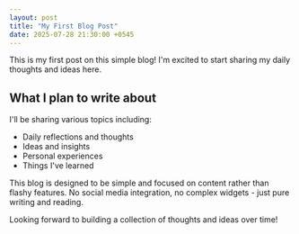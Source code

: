 ```yaml
---
layout: post
title: "My First Blog Post"
date: 2025-07-28 21:30:00 +0545
---
```


This is my first post on this simple blog! I'm excited to start sharing my daily thoughts and ideas here.

## What I plan to write about

I'll be sharing various topics including:

- Daily reflections and thoughts
- Ideas and insights
- Personal experiences
- Things I've learned

This blog is designed to be simple and focused on content rather than flashy features. No social media integration, no complex widgets - just pure writing and reading.

Looking forward to building a collection of thoughts and ideas over time!